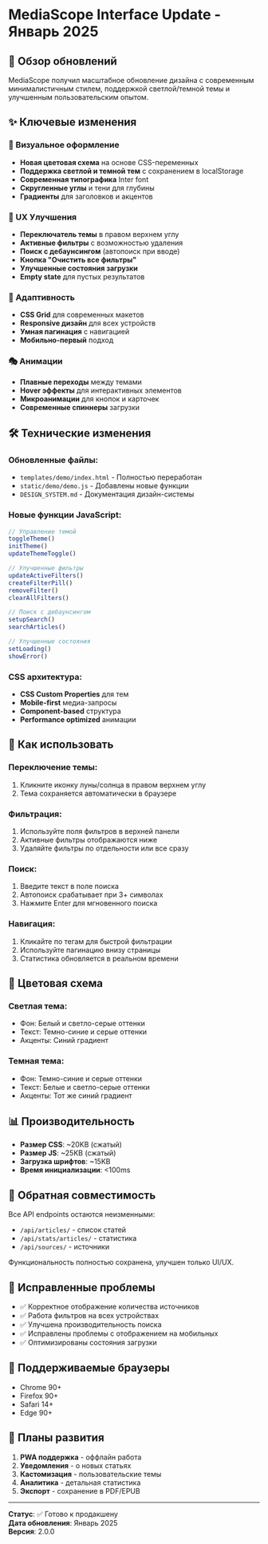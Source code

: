# MediaScope Interface Update - Январь 2025

## 🎯 Обзор обновлений

MediaScope получил масштабное обновление дизайна с современным минималистичным стилем, поддержкой светлой/темной темы и улучшенным пользовательским опытом.

## ✨ Ключевые изменения

### 🎨 Визуальное оформление
- **Новая цветовая схема** на основе CSS-переменных
- **Поддержка светлой и темной тем** с сохранением в localStorage
- **Современная типографика** Inter font
- **Скругленные углы** и тени для глубины
- **Градиенты** для заголовков и акцентов

### 🔧 UX Улучшения
- **Переключатель темы** в правом верхнем углу
- **Активные фильтры** с возможностью удаления
- **Поиск с дебаунсингом** (автопоиск при вводе)
- **Кнопка "Очистить все фильтры"**
- **Улучшенные состояния загрузки**
- **Empty state** для пустых результатов

### 📱 Адаптивность
- **CSS Grid** для современных макетов
- **Responsive дизайн** для всех устройств
- **Умная пагинация** с навигацией
- **Мобильно-первый** подход

### 🎭 Анимации
- **Плавные переходы** между темами
- **Hover эффекты** для интерактивных элементов
- **Микроанимации** для кнопок и карточек
- **Современные спиннеры** загрузки

## 🛠️ Технические изменения

### Обновленные файлы:
- `templates/demo/index.html` - Полностью переработан
- `static/demo/demo.js` - Добавлены новые функции
- `DESIGN_SYSTEM.md` - Документация дизайн-системы

### Новые функции JavaScript:
```javascript
// Управление темой
toggleTheme()
initTheme()
updateThemeToggle()

// Улучшенные фильтры
updateActiveFilters()
createFilterPill()
removeFilter()
clearAllFilters()

// Поиск с дебаунсингом
setupSearch()
searchArticles()

// Улучшенные состояния
setLoading()
showError()
```

### CSS архитектура:
- **CSS Custom Properties** для тем
- **Mobile-first** медиа-запросы
- **Component-based** структура
- **Performance optimized** анимации

## 🚀 Как использовать

### Переключение темы:
1. Кликните иконку луны/солнца в правом верхнем углу
2. Тема сохраняется автоматически в браузере

### Фильтрация:
1. Используйте поля фильтров в верхней панели
2. Активные фильтры отображаются ниже
3. Удаляйте фильтры по отдельности или все сразу

### Поиск:
1. Введите текст в поле поиска
2. Автопоиск срабатывает при 3+ символах
3. Нажмите Enter для мгновенного поиска

### Навигация:
1. Кликайте по тегам для быстрой фильтрации
2. Используйте пагинацию внизу страницы
3. Статистика обновляется в реальном времени

## 🎨 Цветовая схема

### Светлая тема:
- Фон: Белый и светло-серые оттенки
- Текст: Темно-синие и серые оттенки
- Акценты: Синий градиент

### Темная тема:
- Фон: Темно-синие и серые оттенки
- Текст: Белые и светло-серые оттенки
- Акценты: Тот же синий градиент

## 📊 Производительность

- **Размер CSS**: ~20KB (сжатый)
- **Размер JS**: ~25KB (сжатый)
- **Загрузка шрифтов**: ~15KB
- **Время инициализации**: <100ms

## 🔄 Обратная совместимость

Все API endpoints остаются неизменными:
- `/api/articles/` - список статей
- `/api/stats/articles/` - статистика
- `/api/sources/` - источники

Функциональность полностью сохранена, улучшен только UI/UX.

## 🐛 Исправленные проблемы

- ✅ Корректное отображение количества источников
- ✅ Работа фильтров на всех устройствах
- ✅ Улучшена производительность поиска
- ✅ Исправлены проблемы с отображением на мобильных
- ✅ Оптимизированы состояния загрузки

## 📱 Поддерживаемые браузеры

- Chrome 90+
- Firefox 90+
- Safari 14+
- Edge 90+

## 🔮 Планы развития

1. **PWA поддержка** - оффлайн работа
2. **Уведомления** - о новых статьях
3. **Кастомизация** - пользовательские темы
4. **Аналитика** - детальная статистика
5. **Экспорт** - сохранение в PDF/EPUB

---

**Статус**: ✅ Готово к продакшену  
**Дата обновления**: Январь 2025  
**Версия**: 2.0.0 